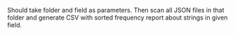 Should take folder and field as parameters. Then scan all JSON files in that folder and generate CSV with sorted frequency report about strings in given field.
